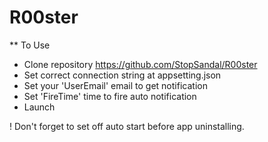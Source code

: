 # R00ster

** To Use

* Clone repository https://github.com/StopSandal/R00ster
* Set correct connection string at appsetting.json
* Set your 'UserEmail' email to get notification
* Set 'FireTime' time to fire auto notification
* Launch

! Don't forget to set off auto start before app uninstalling.